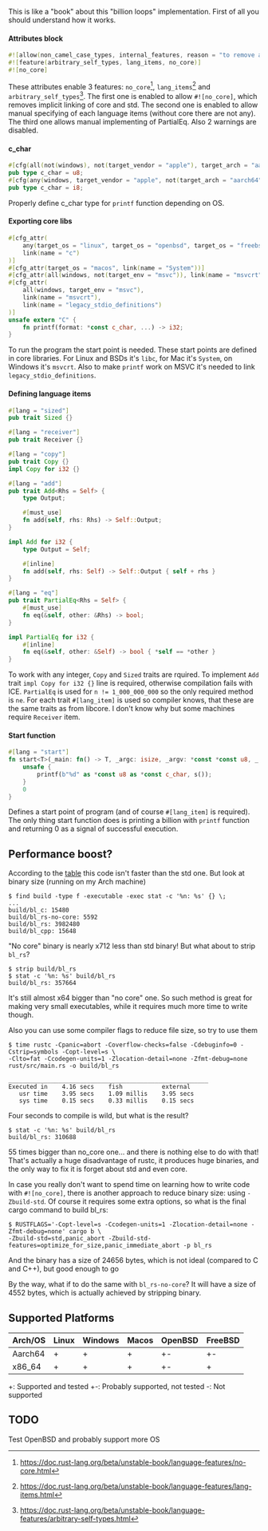 This is like a "book" about this "billion loops" implementation. First of all you should understand
how it works.

#### Attributes block

```rust
#![allow(non_camel_case_types, internal_features, reason = "to remove annoying warnings")]
#![feature(arbitrary_self_types, lang_items, no_core)]
#![no_core]
```

These attributes enable 3 features: `no_core`[^1], `lang_items`[^2] and `arbitrary_self_types`[^3].
The first one is enabled to allow `#![no_core]`, which removes implicit linking of core and std. The
second one is enabled to allow manual specifying of each language items (without core there are not
any). The third one allows manual implementing of PartialEq. Also 2 warnings are disabled.

[^1]: https://doc.rust-lang.org/beta/unstable-book/language-features/no-core.html

[^2]: https://doc.rust-lang.org/beta/unstable-book/language-features/lang-items.html

[^3]: https://doc.rust-lang.org/beta/unstable-book/language-features/arbitrary-self-types.html

#### c_char

```rust
#[cfg(all(not(windows), not(target_vendor = "apple"), target_arch = "aarch64"))]
pub type c_char = u8;
#[cfg(any(windows, target_vendor = "apple", not(target_arch = "aarch64")))]
pub type c_char = i8;
```

Properly define c_char type for `printf` function depending on OS.

#### Exporting core libs

```rust
#[cfg_attr(
    any(target_os = "linux", target_os = "openbsd", target_os = "freebsd"),
    link(name = "c")
)]
#[cfg_attr(target_os = "macos", link(name = "System"))]
#[cfg_attr(all(windows, not(target_env = "msvc")), link(name = "msvcrt"))]
#[cfg_attr(
    all(windows, target_env = "msvc"),
    link(name = "msvcrt"),
    link(name = "legacy_stdio_definitions")
)]
unsafe extern "C" {
    fn printf(format: *const c_char, ...) -> i32;
}
```

To run the program the start point is needed. These start points are defined in core libraries. For
Linux and BSDs it's `libc`, for Mac it's `System`, on Windows it's `msvcrt`. Also to make `printf`
work on MSVC it's needed to link `legacy_stdio_definitions`.

#### Defining language items

```rust
#[lang = "sized"]
pub trait Sized {}

#[lang = "receiver"]
pub trait Receiver {}

#[lang = "copy"]
pub trait Copy {}
impl Copy for i32 {}

#[lang = "add"]
pub trait Add<Rhs = Self> {
    type Output;

    #[must_use]
    fn add(self, rhs: Rhs) -> Self::Output;
}

impl Add for i32 {
    type Output = Self;

    #[inline]
    fn add(self, rhs: Self) -> Self::Output { self + rhs }
}

#[lang = "eq"]
pub trait PartialEq<Rhs = Self> {
    #[must_use]
    fn eq(&self, other: &Rhs) -> bool;
}

impl PartialEq for i32 {
    #[inline]
    fn eq(&self, other: &Self) -> bool { *self == *other }
}
```

To work with any integer, `Copy` and `Sized` traits are rquired. To implement `Add` trait `impl
Copy for i32 {}` line is required, otherwise compilation fails with ICE. `PartialEq` is used for
`n != 1_000_000_000` so the only required method is `ne`. For each trait `#[lang_item]` is used so
compiler knows, that these are the same traits as from libcore. I don't know why but some machines
require `Receiver` item.

#### Start function

```rust
#[lang = "start"]
fn start<T>(_main: fn() -> T, _argc: isize, _argv: *const *const u8, _: u8) -> isize {
    unsafe {
        printf(b"%d" as *const u8 as *const c_char, s());
    }
    0
}
```

Defines a start point of program (and of course `#[lang_item]` is required). The only thing start
function does is printing a billion with `printf` function and returning 0 as a signal of
successful execution.

## Performance boost?

According to the [table](../README.md#Benchmarking) this code isn't faster than the std one. But
look at binary size (running on my Arch machine)

```shell
$ find build -type f -executable -exec stat -c '%n: %s' {} \;
...
build/bl_c: 15480
build/bl_rs-no-core: 5592
build/bl_rs: 3982480
build/bl_cpp: 15648
```

"No core" binary is nearly x712 less than std binary! But what about to strip `bl_rs`?

```shell
$ strip build/bl_rs
$ stat -c '%n: %s' build/bl_rs
build/bl_rs: 357664
```

It's still almost x64 bigger than "no core" one. So such method is great for making very small
executables, while it requires much more time to write though.

Also you can use some compiler flags to reduce file size, so try to use them

```shell
$ time rustc -Cpanic=abort -Coverflow-checks=false -Cdebuginfo=0 -Cstrip=symbols -Copt-level=s \
-Clto=fat -Ccodegen-units=1 -Zlocation-detail=none -Zfmt-debug=none rust/src/main.rs -o build/bl_rs

________________________________________________________
Executed in    4.16 secs    fish           external
   usr time    3.95 secs    1.09 millis    3.95 secs
   sys time    0.15 secs    0.33 millis    0.15 secs
```

Four seconds to compile is wild, but what is the result?

```shell
$ stat -c '%n: %s' build/bl_rs
build/bl_rs: 310688
```

55 times bigger than no_core one... and there is nothing else to do with that! That's actually a
huge disadvantage of rustc, it produces huge binaries, and the only way to fix it is forget about
std and even core.

In case you really don't want to spend time on learning how to write code with `#![no_core]`, there
is another approach to reduce binary size: using `-Zbuild-std`. Of course it requires some extra
options, so what is the final cargo command to build bl_rs:

```shell
$ RUSTFLAGS='-Copt-level=s -Ccodegen-units=1 -Zlocation-detail=none -Zfmt-debug=none' cargo b \
-Zbuild-std=std,panic_abort -Zbuild-std-features=optimize_for_size,panic_immediate_abort -p bl_rs
```

And the binary has a size of 24656 bytes, which is not ideal (compared to C and C++), but good
enough to go

By the way, what if to do the same with `bl_rs-no-core`? It will have a size of 4552 bytes, which is
actually achieved by stripping binary.

## Supported Platforms

| Arch/OS | Linux | Windows | Macos | OpenBSD | FreeBSD |
| ------- | ----- | ------- | ----- | ------- | ------- |
| Aarch64 | +     | +       | +     | +-      | +-      |
| x86_64  | +     | +       | +     | +-      | +       |

+: Supported and tested
+-: Probably supported, not tested
-: Not supported

## TODO

Test OpenBSD and probably support more OS
